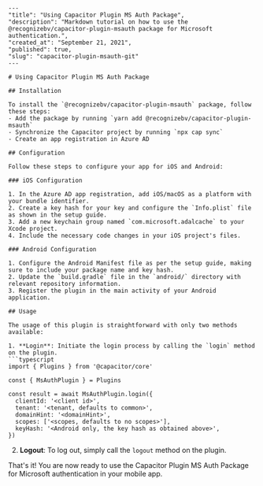 ```
---
"title": "Using Capacitor Plugin MS Auth Package",
"description": "Markdown tutorial on how to use the @recognizebv/capacitor-plugin-msauth package for Microsoft authentication.",
"created_at": "September 21, 2021",
"published": true,
"slug": "capacitor-plugin-msauth-git"
---

# Using Capacitor Plugin MS Auth Package

## Installation

To install the `@recognizebv/capacitor-plugin-msauth` package, follow these steps:
- Add the package by running `yarn add @recognizebv/capacitor-plugin-msauth`
- Synchronize the Capacitor project by running `npx cap sync`
- Create an app registration in Azure AD

## Configuration

Follow these steps to configure your app for iOS and Android:

### iOS Configuration

1. In the Azure AD app registration, add iOS/macOS as a platform with your bundle identifier.
2. Create a key hash for your key and configure the `Info.plist` file as shown in the setup guide.
3. Add a new keychain group named `com.microsoft.adalcache` to your Xcode project.
4. Include the necessary code changes in your iOS project's files.

### Android Configuration

1. Configure the Android Manifest file as per the setup guide, making sure to include your package name and key hash.
2. Update the `build.gradle` file in the `android/` directory with relevant repository information.
3. Register the plugin in the main activity of your Android application.

## Usage

The usage of this plugin is straightforward with only two methods available:

1. **Login**: Initiate the login process by calling the `login` method on the plugin.
```typescript
import { Plugins } from '@capacitor/core'

const { MsAuthPlugin } = Plugins

const result = await MsAuthPlugin.login({
  clientId: '<client id>',
  tenant: '<tenant, defaults to common>',
  domainHint: '<domainHint>',
  scopes: ['<scopes, defaults to no scopes>'],
  keyHash: '<Android only, the key hash as obtained above>',
})
```

2. **Logout**: To log out, simply call the `logout` method on the plugin.

That's it! You are now ready to use the Capacitor Plugin MS Auth Package for Microsoft authentication in your mobile app.
```
